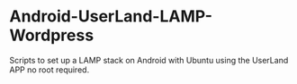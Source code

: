 # Android-UserLand-LAMP-Wordpress
Scripts to set up a LAMP stack on Android with Ubuntu using the UserLand APP no root required.
